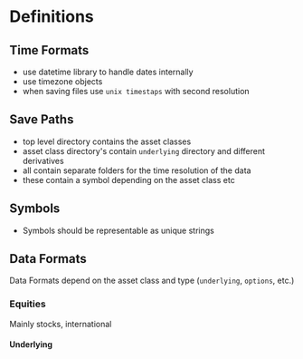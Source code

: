 # Definitions

## Time Formats

- use datetime library to handle dates internally
- use timezone objects
- when saving files use `unix timestaps` with second resolution

## Save Paths

- top level directory contains the asset classes
- asset class directory's contain `underlying` directory and different derivatives
- all contain separate folders for the time resolution of the data
- these contain a symbol depending on the asset class etc

## Symbols

- Symbols should be representable as unique strings

## Data Formats

Data Formats depend on the asset class and type (`underlying`, `options`, etc.)

### Equities

Mainly stocks, international

#### Underlying